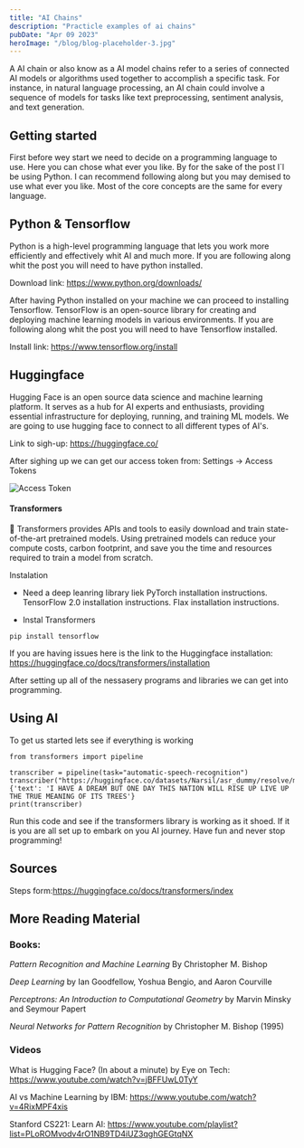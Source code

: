 ```yaml
---
title: "AI Chains"
description: "Practicle examples of ai chains"
pubDate: "Apr 09 2023"
heroImage: "/blog/blog-placeholder-3.jpg"
---
```


A AI chain or also know as a AI model chains refer to a series of connected AI models or algorithms used together to accomplish a specific task. For instance, in natural language processing, an AI chain could involve a sequence of models for tasks like text preprocessing, sentiment analysis, and text generation.

## Getting started

First before wey start we need to decide on a programming language to use. Here you can chose what ever you like. By for the sake of the post I`l be using Python. I can recommend following along but you may demised to use what ever you like. Most of the core concepts are the same for every language.

## Python & Tensorflow

Python is a high-level programming language that lets you work more efficiently and effectively whit AI and much more. If you are following along whit the post you will need to have python installed.

Download link: https://www.python.org/downloads/

After having Python installed on your machine we can proceed to installing Tensorflow. TensorFlow is an open-source library for creating and deploying machine learning models in various environments. If you are following along whit the post you will need to have Tensorflow installed.

Install link: https://www.tensorflow.org/install

## Huggingface

Hugging Face is an open source data science and machine learning platform. It serves as a hub for AI experts and enthusiasts, providing essential infrastructure for deploying, running, and training ML models. We are going to use hugging face to connect to all different types of AI's.

Link to sigh-up: https://huggingface.co/

After sighing up we can get our access token from: Settings -> Access Tokens

![Access Token](/blog/ai-chains/image.png)

#### Transformers

🤗 Transformers provides APIs and tools to easily download and train state-of-the-art pretrained models. Using pretrained models can reduce your compute costs, carbon footprint, and save you the time and resources required to train a model from scratch.

Instalation

- Need a deep leanring library liek
  PyTorch installation instructions.
  TensorFlow 2.0 installation instructions.
  Flax installation instructions.

- Instal Transformers

```
pip install tensorflow
```

If you are having issues here is the link to the Huggingface installation:
https://huggingface.co/docs/transformers/installation

After setting up all of the nessasery programs and libraries we can get into programming.

## Using AI

To get us started lets see if everything is working

```
from transformers import pipeline

transcriber = pipeline(task="automatic-speech-recognition")
transcriber("https://huggingface.co/datasets/Narsil/asr_dummy/resolve/main/mlk.flac")
{'text': 'I HAVE A DREAM BUT ONE DAY THIS NATION WILL RISE UP LIVE UP THE TRUE MEANING OF ITS TREES'}
print(transcriber)
```

Run this code and see if the transformers library is working as it shoed. If it is you are all set up to embark on you AI journey. Have fun and never stop programming!

## Sources

Steps form:https://huggingface.co/docs/transformers/index

## More Reading Material

### Books:

_Pattern Recognition and Machine Learning_ By Christopher M. Bishop

_Deep Learning_ by Ian Goodfellow, Yoshua Bengio, and Aaron Courville

_Perceptrons: An Introduction to Computational Geometry_ by Marvin Minsky and Seymour Papert

_Neural Networks for Pattern Recognition_ by Christopher M. Bishop (1995)

### Videos

What is Hugging Face? (In about a minute) by Eye on Tech:
https://www.youtube.com/watch?v=jBFFUwL0TyY

AI vs Machine Learning by IBM:
https://www.youtube.com/watch?v=4RixMPF4xis

Stanford CS221: Learn AI:
https://www.youtube.com/playlist?list=PLoROMvodv4rO1NB9TD4iUZ3qghGEGtqNX
